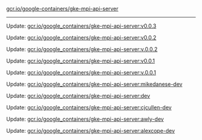 [gcr.io/google-containers/gke-mpi-api-server](https://hub.docker.com/r/cruse/gke-mpi-api-server/tags/) 

----
Update: [gcr.io/google_containers/gke-mpi-api-server:v0.0.3](https://hub.docker.com/r/cruse/gke-mpi-api-server/tags/)

Update: [gcr.io/google_containers/gke-mpi-api-server:v0.0.2](https://hub.docker.com/r/cruse/gke-mpi-api-server/tags/)

Update: [gcr.io/google_containers/gke-mpi-api-server:v.0.0.2](https://hub.docker.com/r/cruse/gke-mpi-api-server/tags/)

Update: [gcr.io/google_containers/gke-mpi-api-server:v0.0.1](https://hub.docker.com/r/cruse/gke-mpi-api-server/tags/)

Update: [gcr.io/google_containers/gke-mpi-api-server:v.0.0.1](https://hub.docker.com/r/cruse/gke-mpi-api-server/tags/)

Update: [gcr.io/google_containers/gke-mpi-api-server:mikedanese-dev](https://hub.docker.com/r/cruse/gke-mpi-api-server/tags/)

Update: [gcr.io/google_containers/gke-mpi-api-server:dev](https://hub.docker.com/r/cruse/gke-mpi-api-server/tags/)

Update: [gcr.io/google_containers/gke-mpi-api-server:cjcullen-dev](https://hub.docker.com/r/cruse/gke-mpi-api-server/tags/)

Update: [gcr.io/google_containers/gke-mpi-api-server:awly-dev](https://hub.docker.com/r/cruse/gke-mpi-api-server/tags/)

Update: [gcr.io/google_containers/gke-mpi-api-server:alexcope-dev](https://hub.docker.com/r/cruse/gke-mpi-api-server/tags/)

